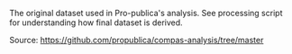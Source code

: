The original dataset used in Pro-publica's analysis. See processing script for understanding how final dataset is derived.

Source: https://github.com/propublica/compas-analysis/tree/master